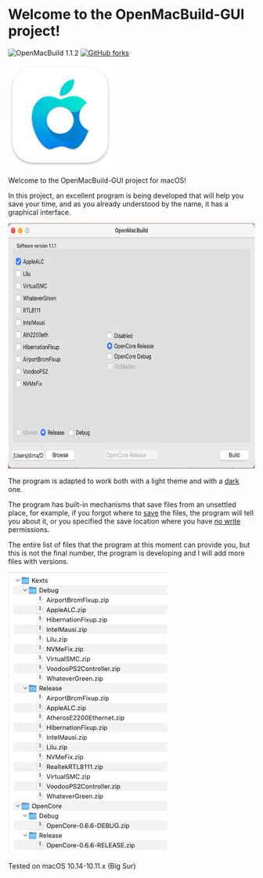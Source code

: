 # Welcome to the OpenMacBuild-GUI project!
![OpenMacBuild 1.1.2](https://img.shields.io/badge/OpenMacBuild-1.1.2-green)
[![GitHub forks](https://img.shields.io/badge/OpenMacBuild-1.1.3-green)](https://github.com/DmitriyyyyS/OpenMacBuild-GUI/blob/master/OpenMacBuild.zip)


<img src="https://github.com/DmitriyyyyS/OpenMacBuild-GUI/blob/master/Other/Logo/logo_OpenMacBuild.png" width="212" height="212"/>

Welcome to the OpenMacBuild-GUI project for macOS!
  
In this project, an excellent program is being developed that will help you save your time, and as you already understood by the name, it has a graphical interface.

<img src="https://github.com/DmitriyyyyS/OpenMacBuild-GUI/blob/master/Other/Logo/3.png" width="700" height="500"/>

The program is adapted to work both with a light theme and with a [dark](https://github.com/DmitriyyyyS/OpenMacBuild-GUI/blob/master/Other/Logo/2.png) one.

The program has built-in mechanisms that save files from an unsettled place, for example, if you forgot where to [save](https://github.com/DmitriyyyyS/OpenMacBuild-GUI/blob/master/Other/Logo/4.jpg) the files, the program will tell you about it, or you specified the save location where you have [no write](https://github.com/DmitriyyyyS/OpenMacBuild-GUI/blob/master/Other/Logo/5.jpg) permissions.

The entire list of files that the program at this moment can provide you, but this is not the final number, the program is developing and I will add more files with versions.

<img src="https://github.com/DmitriyyyyS/OpenMacBuild-GUI/blob/master/Other/Logo/6.png" width="325" height="573"/>

Tested on macOS 10.14-10.11.x (Big Sur)

